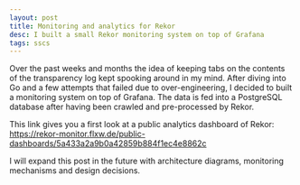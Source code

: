 ```yaml
---
layout: post
title: Monitoring and analytics for Rekor
desc: I built a small Rekor monitoring system on top of Grafana
tags: sscs
---
```


Over the past weeks and months the idea of keeping tabs on the contents of the transparency log kept spooking around in my mind.
After diving into Go and a few attempts that failed due to over-engineering,
I decided to built a monitoring system on top of Grafana.
The data is fed into a PostgreSQL database after having been crawled and pre-processed by Rekor.

This link gives you a first look at a public analytics dashboard of Rekor:
https://rekor-monitor.flxw.de/public-dashboards/5a433a2a9b0a42859b884f1ec4e8862c

I will expand this post in the future with architecture diagrams, monitoring mechanisms and design decisions.

